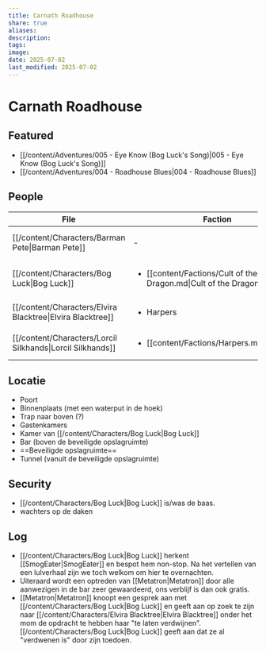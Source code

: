 ```yaml
---
title: Carnath Roadhouse
share: true
aliases: 
description: 
tags: 
image: 
date: 2025-07-02
last_modified: 2025-07-02
---
```

# Carnath Roadhouse

## Featured
- [[/content/Adventures/005 - Eye Know (Bog Luck's Song)|005 - Eye Know (Bog Luck's Song)]]
- [[/content/Adventures/004 - Roadhouse Blues|004 - Roadhouse Blues]]

## People
| File                                                         | Faction                                                                           | Description                 |
| ------------------------------------------------------------ | --------------------------------------------------------------------------------- | --------------------------- |
| [[/content/Characters/Barman Pete\|Barman Pete]]           | \-                                                                                | Barman at Carnath Roadhouse |
| [[/content/Characters/Bog Luck\|Bog Luck]]                 | <ul><li>[[content/Factions/Cult of the Dragon.md\|Cult of the Dragon]]</li></ul> | Owner of Carnath Roadhouse  |
| [[/content/Characters/Elvira Blacktree\|Elvira Blacktree]] | <ul><li>Harpers</li></ul>                                                         | \-                          |
| [[/content/Characters/Lorcil Silkhands\|Lorcil Silkhands]] | <ul><li>[[content/Factions/Harpers.md\|Harpers]]</li></ul>                       | Bard, Harper agent          |


## Locatie
- Poort
- Binnenplaats (met een waterput in de hoek)
- Trap naar boven (?)
- Gastenkamers
- Kamer van [[/content/Characters/Bog Luck|Bog Luck]]
- Bar (boven de beveiligde opslagruimte)
- ==Beveiligde opslagruimte==
- Tunnel (vanuit de beveiligde opslagruimte)

## Security
- [[/content/Characters/Bog Luck|Bog Luck]] is/was de baas.
- wachters op de daken

## Log 
- [[/content/Characters/Bog Luck|Bog Luck]] herkent [[SmogEater|SmogEater]] en bespot hem non-stop. Na het vertellen van een lulverhaal zijn we toch welkom om hier te overnachten.
- Uiteraard wordt een optreden van [[Metatron|Metatron]] door alle aanwezigen in de bar zeer gewaardeerd, ons verblijf is dan ook gratis.
- [[Metatron|Metatron]] knoopt een gesprek aan met [[/content/Characters/Bog Luck|Bog Luck]] en geeft aan op zoek te zijn naar [[/content/Characters/Elvira Blacktree|Elvira Blacktree]] onder het mom de opdracht te hebben haar "te laten verdwijnen". [[/content/Characters/Bog Luck|Bog Luck]] geeft aan dat ze al "verdwenen is" door zijn toedoen.  